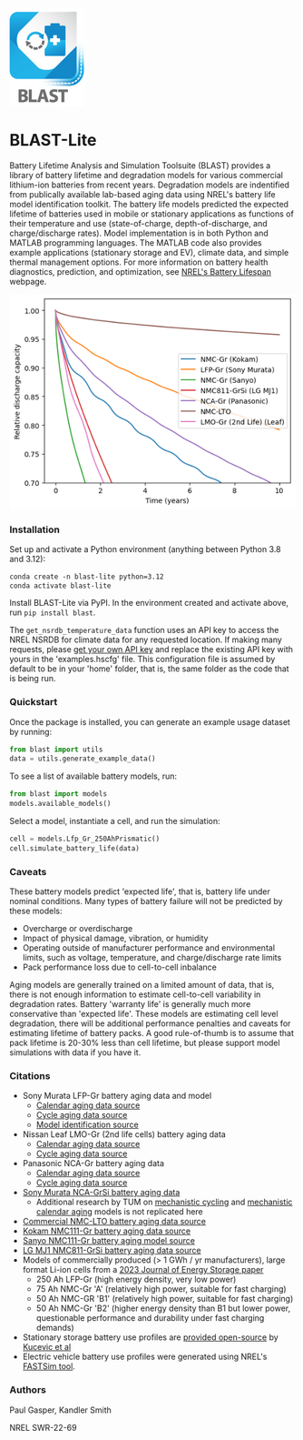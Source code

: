 ![BLAST-Lite](assets/icon-blast.jpg)

# BLAST-Lite
Battery Lifetime Analysis and Simulation Toolsuite (BLAST) provides a library of battery lifetime and degradation models for various commercial lithium-ion batteries from recent years. Degradation models are indentified from publically available lab-based aging data using NREL's battery life model identification toolkit. The battery life models predicted the expected lifetime of batteries used in mobile or stationary applications as functions of their temperature and use (state-of-charge, depth-of-discharge, and charge/discharge rates). Model implementation is in both Python and MATLAB programming languages. The MATLAB code also provides example applications (stationary storage and EV), climate data, and simple thermal management options. For more information on battery health diagnostics, prediction, and optimization, see [NREL's Battery Lifespan](https://www.nrel.gov/transportation/battery-lifespan.html) webpage.

![Example battery life predictions](assets/example_battery_life.png)

### Installation

Set up and activate a Python environment (anything between Python 3.8 and 3.12):

```
conda create -n blast-lite python=3.12
conda activate blast-lite
```

Install BLAST-Lite via PyPI.
In the environment created and activate above, run `pip install blast`.

The `get_nsrdb_temperature_data` function uses an API key to access the NREL NSRDB for climate data for any requested location. If making many requests, please [get your own API key](https://developer.nrel.gov/signup) and replace the existing API key with yours in the 'examples\.hscfg' file. This configuration file is assumed by default to be in your 'home' folder, that is, the same folder as the code that is being run.

### Quickstart
Once the package is installed, you can generate an example usage dataset by running:

```python
from blast import utils
data = utils.generate_example_data()
```

To see a list of available battery models, run:
```python
from blast import models
models.available_models()
```

Select a model, instantiate a cell, and run the simulation:
```python
cell = models.Lfp_Gr_250AhPrismatic()
cell.simulate_battery_life(data)
```

### Caveats
These battery models predict 'expected life', that is, battery life under nominal conditions. Many types of battery failure will not be predicted by these models:
- Overcharge or overdischarge
- Impact of physical damage, vibration, or humidity
- Operating outside of manufacturer performance and environmental limits, such as voltage, temperature, and charge/discharge rate limits
- Pack performance loss due to cell-to-cell inbalance

Aging models are generally trained on a limited amount of data, that is, there is not enough information to estimate cell-to-cell variability in degradation rates.
Battery 'warranty life' is generally much more conservative than 'expected life'. 
These models are estimating cell level degradation, there will be additional performance penalties and caveats for estimating lifetime of battery packs. 
A good rule-of-thumb is to assume that pack lifetime is 20-30% less than cell lifetime, but please support model simulations with data if you have it.

### Citations
 - Sony Murata LFP-Gr battery aging data and model
     - [Calendar aging data source](https://doi.org/10.1016/j.est.2018.01.019)
     - [Cycle aging data source](https://doi.org/10.1016/j.jpowsour.2019.227666)
     - [Model identification source](https://doi.org/10.1149/1945-7111/ac86a8)
 - Nissan Leaf LMO-Gr (2nd life cells) battery aging data
     - [Calendar aging data source](https://doi.org/10.1109/EEEIC/ICPSEUROPE54979.2022.9854784)
     - [Cycle aging data source](https://doi.org/10.1016/j.est.2020.101695)
 - Panasonic NCA-Gr battery aging data
     - [Calendar aging data source](https://dx.doi.org/10.1149/2.0411609jes)
     - [Cycle aging data source](https://doi.org/10.1149/1945-7111/abae37)
 - [Sony Murata NCA-GrSi battery aging data](https://doi.org/10.1016/j.jpowsour.2022.232498)
     - Additional research by TUM on [mechanistic cycling](https://doi.org/10.1016/j.jpowsour.2023.233947) and [mechanistic calendar aging](https://doi.org/10.1016/j.jpowsour.2023.233208) models is not replicated here
 - [Commercial NMC-LTO battery aging data source](https://doi.org/10.1016/j.jpowsour.2020.228566)
 - [Kokam NMC111-Gr battery aging data source](https://ieeexplore.ieee.org/iel7/7951530/7962914/07963578.pdf)
 - [Sanyo NMC111-Gr battery aging model source](http://dx.doi.org/10.1016/j.jpowsour.2014.02.012)
 - [LG MJ1 NMC811-GrSi battery aging data source](https://everlasting-project.eu/wp-content/uploads/2020/03/EVERLASTING_D2.3_final_20200228.pdf)
 - Models of commercially produced (> 1 GWh / yr manufacturers), large format Li-ion cells from a [2023 Journal of Energy Storage paper](https://doi.org/10.1016/j.est.2023.109042)
    - 250 Ah LFP-Gr (high energy density, very low power)
    - 75 Ah NMC-Gr 'A' (relatively high power, suitable for fast charging)
    - 50 Ah NMC-GR 'B1' (relatively high power, suitable for fast charging)
    - 50 Ah NMC-Gr 'B2' (higher energy density than B1 but lower power, questionable performance and durability under fast charging demands)
 - Stationary storage battery use profiles are [provided open-source](https://dataserv.ub.tum.de/index.php/s/m1510254) by [Kucevic et al](https://www.sciencedirect.com/science/article/pii/S2352152X19309016)
 - Electric vehicle battery use profiles were generated using NREL's [FASTSim tool](https://www.nrel.gov/transportation/fastsim.html).

### Authors
Paul Gasper, Kandler Smith

NREL SWR-22-69
